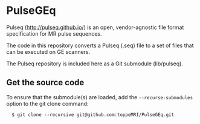 # PulseGEq

Pulseq (http://pulseq.github.io/) is an open, vendor-agnostic file format specification for MR pulse sequences.

The code in this repository converts a Pulseq (.seq) file to a set of files that can be executed on GE scanners.

The Pulseq repository is included here as a Git submodule (lib/pulseq).


## Get the source code

To ensure that the submodule(s) are loaded, add the `--recurse-submodules` option to the git clone command:

<!--- 
$ git clone --recurse-submodules git@github.com:toppeMRI/PulseGEq.git>
-->

```
  $ git clone --recursive git@github.com:toppeMRI/PulseGEq.git
```


